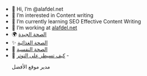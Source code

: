 - 👋 Hi, I’m @alafdel.net
- 👀 I’m interested in Content writing
- 🌱 I’m currently learning SEO Effective Content Writing
- 💞️ I’m working at <a href="https://alafdel.net/" title="موقع الأفضل">alafdel.net</a>
- 🌍 <a href="https://alafdel.net/good-health/" title="good health">الصحة الجيدة</a>
- ✨ <a href="https://alafdel.net/nutritional/" title="nutritional">الصحة الغذائية</a>
- 🚀 <a href="https://alafdel.net/psychological-health/" title="psychological health">الصحة النفسية</a>
- 🙌 <a href="https://alafdel.net/how-do-you-control-stress/" title="How do you control stress">كيف تسيطر على التوتر</a>
-<p>مدير موقع الأفضل</p>
<!---
alafdel/alafdel is a ✨ special ✨ repository because its `README.md` (this file) appears on your GitHub profile.
You can click the Preview link to take a look at your changes.
--->
